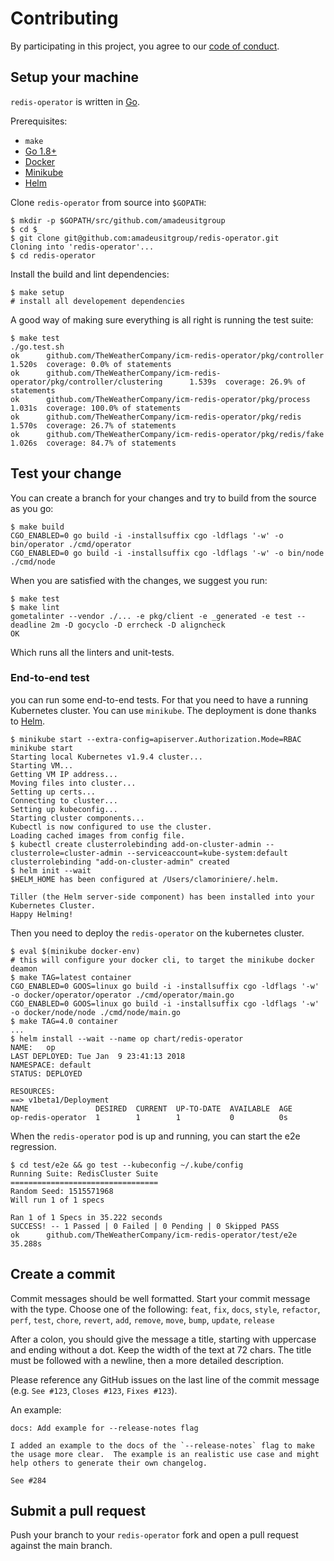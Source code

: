# Contributing

By participating in this project, you agree to our [code of conduct](/CODE_OF_CONDUCT.md).

## Setup your machine

`redis-operator` is written in [Go](https://golang.org/).

Prerequisites:

* `make`
* [Go 1.8+](https://golang.org/doc/install)
* [Docker](https://www.docker.com/)
* [Minikube](https://github.com/kubernetes/minikube)
* [Helm](https://helm.sh)

Clone `redis-operator` from source into `$GOPATH`:

```console
$ mkdir -p $GOPATH/src/github.com/amadeusitgroup
$ cd $_
$ git clone git@github.com:amadeusitgroup/redis-operator.git
Cloning into 'redis-operator'...
$ cd redis-operator
```

Install the build and lint dependencies:

```console
$ make setup
# install all developement dependencies
```

A good way of making sure everything is all right is running the test suite:

```console
$ make test
./go.test.sh
ok      github.com/TheWeatherCompany/icm-redis-operator/pkg/controller 1.520s  coverage: 0.0% of statements
ok      github.com/TheWeatherCompany/icm-redis-operator/pkg/controller/clustering      1.539s  coverage: 26.9% of statements
ok      github.com/TheWeatherCompany/icm-redis-operator/pkg/process    1.031s  coverage: 100.0% of statements
ok      github.com/TheWeatherCompany/icm-redis-operator/pkg/redis      1.570s  coverage: 26.7% of statements
ok      github.com/TheWeatherCompany/icm-redis-operator/pkg/redis/fake 1.026s  coverage: 84.7% of statements
```

## Test your change

You can create a branch for your changes and try to build from the source as you go:

```console
$ make build
CGO_ENABLED=0 go build -i -installsuffix cgo -ldflags '-w' -o bin/operator ./cmd/operator
CGO_ENABLED=0 go build -i -installsuffix cgo -ldflags '-w' -o bin/node ./cmd/node
```

When you are satisfied with the changes, we suggest you run:

```console
$ make test
$ make lint
gometalinter --vendor ./... -e pkg/client -e _generated -e test --deadline 2m -D gocyclo -D errcheck -D aligncheck
OK
```

Which runs all the linters and unit-tests.

### End-to-end test
you can run some end-to-end tests. For that you need to have a running Kubernetes cluster. You can use `minikube`. The deployment is done thanks to [Helm](https://helm.sh).

```console
$ minikube start --extra-config=apiserver.Authorization.Mode=RBAC
minikube start
Starting local Kubernetes v1.9.4 cluster...
Starting VM...
Getting VM IP address...
Moving files into cluster...
Setting up certs...
Connecting to cluster...
Setting up kubeconfig...
Starting cluster components...
Kubectl is now configured to use the cluster.
Loading cached images from config file.
$ kubectl create clusterrolebinding add-on-cluster-admin --clusterrole=cluster-admin --serviceaccount=kube-system:default
clusterrolebinding "add-on-cluster-admin" created
$ helm init --wait
$HELM_HOME has been configured at /Users/clamoriniere/.helm.

Tiller (the Helm server-side component) has been installed into your Kubernetes Cluster.
Happy Helming!
```

Then you need to deploy the `redis-operator` on the kubernetes cluster.

```console
$ eval $(minikube docker-env)
# this will configure your docker cli, to target the minikube docker deamon
$ make TAG=latest container
CGO_ENABLED=0 GOOS=linux go build -i -installsuffix cgo -ldflags '-w' -o docker/operator/operator ./cmd/operator/main.go
CGO_ENABLED=0 GOOS=linux go build -i -installsuffix cgo -ldflags '-w' -o docker/node/node ./cmd/node/main.go
$ make TAG=4.0 container
...
$ helm install --wait --name op chart/redis-operator
NAME:   op
LAST DEPLOYED: Tue Jan  9 23:41:13 2018
NAMESPACE: default
STATUS: DEPLOYED

RESOURCES:
==> v1beta1/Deployment
NAME               DESIRED  CURRENT  UP-TO-DATE  AVAILABLE  AGE
op-redis-operator  1        1        1           0          0s
```

When the `redis-operator` pod is up and running, you can start the e2e regression.

```console
$ cd test/e2e && go test --kubeconfig ~/.kube/config
Running Suite: RedisCluster Suite
=================================
Random Seed: 1515571968
Will run 1 of 1 specs

Ran 1 of 1 Specs in 35.222 seconds
SUCCESS! -- 1 Passed | 0 Failed | 0 Pending | 0 Skipped PASS
ok      github.com/TheWeatherCompany/icm-redis-operator/test/e2e       35.288s
```

## Create a commit

Commit messages should be well formatted.
Start your commit message with the type. Choose one of the following:
`feat`, `fix`, `docs`, `style`, `refactor`, `perf`, `test`, `chore`, `revert`, `add`, `remove`, `move`, `bump`, `update`, `release`

After a colon, you should give the message a title, starting with uppercase and ending without a dot.
Keep the width of the text at 72 chars.
The title must be followed with a newline, then a more detailed description.

Please reference any GitHub issues on the last line of the commit message (e.g. `See #123`, `Closes #123`, `Fixes #123`).

An example:

```
docs: Add example for --release-notes flag

I added an example to the docs of the `--release-notes` flag to make
the usage more clear.  The example is an realistic use case and might
help others to generate their own changelog.

See #284
```

## Submit a pull request

Push your branch to your `redis-operator` fork and open a pull request against the main branch.
